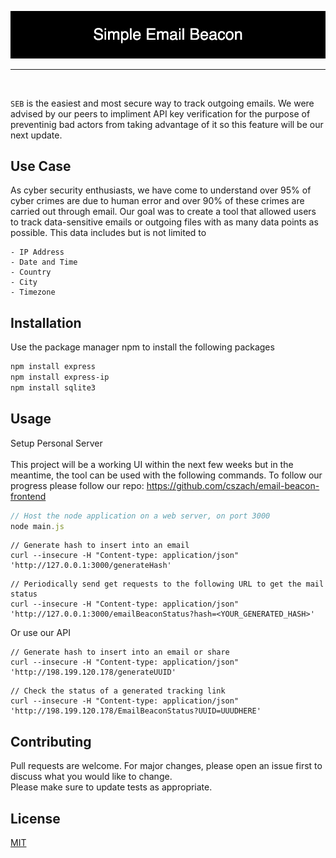 
<p align="center"> <img src="Project Elements/Simple_Email_Beacon.png"/> </p>

<hr>
<br/>

```SEB``` is the easiest and most secure way to track outgoing emails. We were advised by our peers to impliment API key verification for the purpose of preventinig bad actors from taking advantage of it so this feature will be our next update.
<br/>

## Use Case
As cyber security enthusiasts, we have come to understand over 95% of cyber crimes are due to human error and over 90% of these crimes are carried out through email. Our goal was to create a tool that allowed users to track data-sensitive emails or outgoing files with as many data points as possible. This data includes but is not limited to

```
- IP Address
- Date and Time
- Country
- City
- Timezone
```


## Installation

Use the package manager npm to install the following packages

```bash
npm install express
npm install express-ip
npm install sqlite3
```

## Usage
Setup Personal Server <br/> <br/>
This project will be a working UI within the next few weeks but in the meantime, the tool can be used with the following commands. To follow our progress please follow our repo: https://github.com/cszach/email-beacon-frontend
```JavaScript
// Host the node application on a web server, on port 3000
node main.js
```

```curl
// Generate hash to insert into an email
curl --insecure -H "Content-type: application/json" 'http://127.0.0.1:3000/generateHash'
```

```
// Periodically send get requests to the following URL to get the mail status
curl --insecure -H "Content-type: application/json" 'http://127.0.0.1:3000/emailBeaconStatus?hash=<YOUR_GENERATED_HASH>'
```

Or use our API <br/> 

```curl
// Generate hash to insert into an email or share
curl --insecure -H "Content-type: application/json" 'http://198.199.120.178/generateUUID'
```

```curl
// Check the status of a generated tracking link
curl --insecure -H "Content-type: application/json" 'http://198.199.120.178/EmailBeaconStatus?UUID=UUUDHERE'
```


## Contributing
Pull requests are welcome. For major changes, please open an issue first to discuss what you would like to change.
<br/>
Please make sure to update tests as appropriate.

## License
[MIT](https://choosealicense.com/licenses/mit/)
